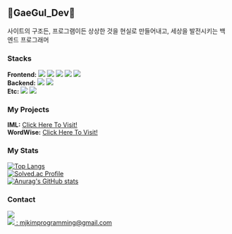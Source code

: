 ## 🐸GaeGul_Dev🐸

사이트의 구조든, 프로그램이든 상상한 것을 현실로 만들어내고, 세상을 발전시키는 백엔드 프로그래머<br>

### Stacks
**Frontend:** 
<img src="https://img.shields.io/badge/JS-000000?style=flat-square&logo=JavaScript&logoColor=F7DF1E"/>
<img src="https://img.shields.io/badge/Vue.js-000000?style=flat-square&logo=Vue.js&logoColor=4FC08D"/>
<img src="https://img.shields.io/badge/React.js-000000?style=flat-square&logo=React&logoColor=61DAFB"/>
<img src="https://img.shields.io/badge/HTML5-000000?style=flat-square&logo=HTML5&logoColor=E34F26"/>
<img src="https://img.shields.io/badge/CSS-000000?style=flat-square&logo=CSS3&logoColor=1572B6"/><br>
**Backend:** 
<img src="https://img.shields.io/badge/C-000000?style=flat-square&logo=C&logoColor=A8B9CC"/>
<img src="https://img.shields.io/badge/Python-000000?style=flat-square&logo=Python&logoColor=3776AB"/><br>
**Etc:** 
<img src="https://img.shields.io/badge/Github-000000?style=flat-square&logo=Github&logoColor=FFFFFF"/>
<img src="https://img.shields.io/badge/Github Pages-000000?style=flat-square&logo=Github Pages&logoColor=FFFFFF"/><br>
### My Projects
**IML:** <a href="https://Mjkim-Programming.github.io/">Click Here To Visit!</a> <br>
**WordWise:** <a href="https://wordwise-project.github.io/">Click Here To Visit!</a> 
### My Stats
[![Top Langs](https://github-readme-stats.vercel.app/api/top-langs/?username=Mjkim-Programming)](https://github.com/Mjkim-Programming/github-readme-stats)<br>
[![Solved.ac Profile](http://mazassumnida.wtf/api/v2/generate_badge?boj=gaeguldev)](https://solved.ac/gaeguldev/)<br>
[![Anurag's GitHub stats](https://github-readme-stats.vercel.app/api?username=Mjkim-Programming)](https://github.com/Mjkim-Programming/github-readme-stats)
### Contact
 <a href="https://brainy-income-6c4.notion.site/Notion-5e21ed89270d4333bc96e05578069bcf"><img src="https://img.shields.io/badge/Notion-000000?style=flat-square&logo=Notion&logoColor=FFFFFF"/></a><br>
<a href="matilto:mjkimprogramming@gmail.com"><img src="https://img.shields.io/badge/Gmail-000000?style=flat-square&logo=Gmail&logoColor=EA4335"/> : mjkimprogramming@gmail.com
